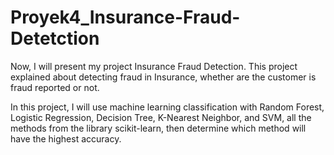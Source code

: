 # Proyek4_Insurance-Fraud-Detetction

Now, I will present my project Insurance Fraud Detection. This project explained about detecting fraud in Insurance, whether are the customer is fraud reported or not.

In this project, I will use machine learning classification with Random Forest, Logistic Regression, Decision Tree, K-Nearest Neighbor, and SVM, all the methods from the library scikit-learn, then determine which method will have the highest accuracy.
